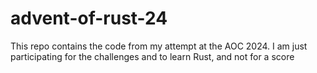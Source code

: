 # advent-of-rust-24

This repo contains the code from my attempt at the AOC 2024.
I am just participating for the challenges and to learn Rust, and not for a score 
